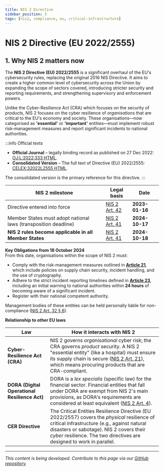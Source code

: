```yaml
---
title: NIS 2 Directive
sidebar_position: 3
tags: [nis2, compliance, eu, critical-infrastructure]
---
```

# NIS 2 Directive (EU 2022/2555)

## 1. Why NIS 2 matters now

The **NIS 2 Directive (EU) 2022/2555** is a significant overhaul of the EU's cybersecurity rules, replacing the original 2016 NIS Directive. It aims to create a higher common level of cybersecurity across the Union by expanding the scope of sectors covered, introducing stricter security and reporting requirements, and strengthening supervisory and enforcement powers.

Unlike the Cyber-Resilience Act (CRA) which focuses on the security of *products*, NIS 2 focuses on the cyber resilience of *organisations* that are critical to the EU's economy and society. These organisations—now categorised as **'essential'** or **'important'** entities—must implement robust risk-management measures and report significant incidents to national authorities.

:::info Official texts
- **Official Journal** – legally binding record as published on 27 Dec 2022: [OJ:L:2022:333 HTML][nis2_oj].
- **Consolidated Version** – The full text of Directive (EU) 2022/2555: [CELEX:32022L2555 HTML][nis2_consolidated].

The consolidated version is the primary reference for this directive.
:::

| NIS 2 milestone | Legal basis | Date |
| --- | --- | --- |
| Directive entered into force | [NIS 2 Art. 42][nis2_art42] | **2023-01-16** |
| Member States must adopt national laws (transposition deadline) | [NIS 2 Art. 41][nis2_art41] | **2024-10-17** |
| **NIS 2 rules become applicable in all Member States** | [NIS 2 Art. 41][nis2_art41] | **2024-10-18** |

**Key Obligations from 18 October 2024**  
From this date, organisations within the scope of NIS 2 must:
*   Comply with the risk-management measures outlined in **[Article 21][nis2_art21]**, which include policies on supply chain security, incident handling, and the use of cryptography.
*   Adhere to the strict incident reporting timelines defined in **[Article 23][nis2_art23]**, including an initial warning to national authorities within **24 hours** of becoming aware of a significant incident.
*   Register with their national competent authority.

Management bodies of these entities can be held personally liable for non-compliance ([NIS 2 Art. 32 § 6][nis2_art32]).

**Relationship to other EU laws**

| Law | How it interacts with NIS 2 |
|-----|---------------------------|
| **Cyber-Resilience Act (CRA)** | NIS 2 governs *organisational* cyber risk; the CRA governs *product* security. A NIS 2 "essential entity" (like a hospital) must ensure its supply chain is secure ([NIS 2 Art. 21][nis2_art21]), which means procuring products that are CRA-compliant. |
| **DORA (Digital Operational Resilience Act)** | DORA is a *lex specialis* (specific law) for the financial sector. Financial entities that fall under DORA are exempt from NIS 2's main provisions, as DORA's requirements are considered at least equivalent ([NIS 2 Art. 4][nis2_art4]). |
| **CER Directive** | The Critical Entities Resilience Directive (EU 2022/2557) covers the *physical* resilience of critical infrastructure (e.g., against natural disasters or sabotage). NIS 2 covers their *cyber* resilience. The two directives are designed to work in parallel. |

---

*This content is being developed. Contribute to this page via our [GitHub repository](https://github.com/sbd-community/handbook).*

[nis2_oj]: https://eur-lex.europa.eu/legal-content/EN/TXT/HTML/?uri=CELEX:32022R2554 "Official Journal of Directive (EU) 2022/2555"
[nis2_consolidated]: https://eur-lex.europa.eu/legal-content/EN/TXT/HTML/?uri=CELEX:02022L2555-20221227 "Consolidated text of Directive (EU) 2022/2555"
[nis2_art4]: https://eur-lex.europa.eu/legal-content/EN/TXT/HTML/?uri=CELEX:02022L2555-20221227#art_4 "NIS 2 Article 4 – Sector-specific Union legal acts"
[nis2_art21]: https://eur-lex.europa.eu/legal-content/EN/TXT/HTML/?uri=CELEX:02022L2555-20221227#art_21 "NIS 2 Article 21 – Cybersecurity risk-management measures"
[nis2_art23]: https://eur-lex.europa.eu/legal-content/EN/TXT/HTML/?uri=CELEX:02022L2555-20221227#art_23 "NIS 2 Article 23 – Reporting obligations"
[nis2_art32]: https://eur-lex.europa.eu/legal-content/EN/TXT/HTML/?uri=CELEX:02022L2555-20221227#art_32 "NIS 2 Article 32 – General conditions for imposing administrative fines"
[nis2_art41]: https://eur-lex.europa.eu/legal-content/EN/TXT/HTML/?uri=CELEX:02022L2555-20221227#art_41 "NIS 2 Article 41 – Transposition"
[nis2_art42]: https://eur-lex.europa.eu/legal-content/EN/TXT/HTML/?uri=CELEX:02022L2555-20221227#art_42 "NIS 2 Article 42 – Entry into force" 